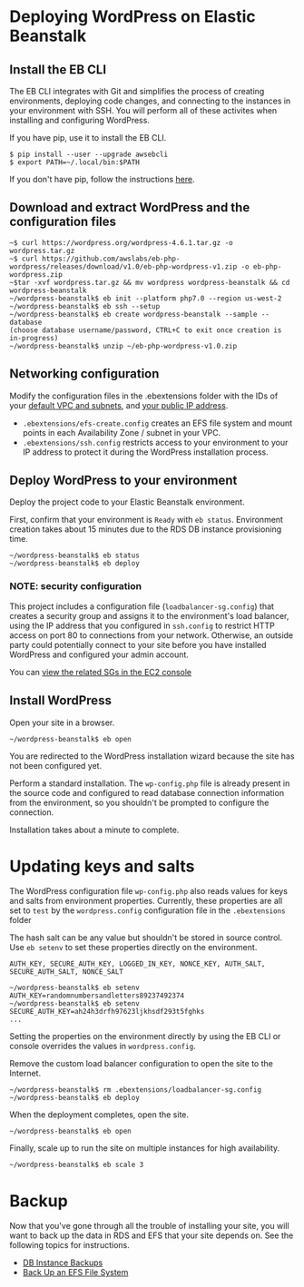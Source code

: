 # Deploying WordPress on Elastic Beanstalk

## Install the EB CLI

The EB CLI integrates with Git and simplifies the process of creating environments, deploying code changes, and connecting to the instances in your environment with SSH. You will perform all of these activites when installing and configuring WordPress.

If you have pip, use it to install the EB CLI.

```
$ pip install --user --upgrade awsebcli
$ export PATH=~/.local/bin:$PATH
```

If you don't have pip, follow the instructions [here](http://docs.aws.amazon.com/elasticbeanstalk/latest/dg/eb-cli3-install.html).

## Download and extract WordPress and the configuration files

```
~$ curl https://wordpress.org/wordpress-4.6.1.tar.gz -o wordpress.tar.gz
~$ curl https://github.com/awslabs/eb-php-wordpress/releases/download/v1.0/eb-php-wordpress-v1.zip -o eb-php-wordpress.zip
~$tar -xvf wordpress.tar.gz && mv wordpress wordpress-beanstalk && cd wordpress-beanstalk
~/wordpress-beanstalk$ eb init --platform php7.0 --region us-west-2
~/wordpress-beanstalk$ eb ssh --setup
~/wordpress-beanstalk$ eb create wordpress-beanstalk --sample --database
(choose database username/password, CTRL+C to exit once creation is in-progress)
~/wordpress-beanstalk$ unzip ~/eb-php-wordpress-v1.0.zip
```

## Networking configuration
Modify the configuration files in the .ebextensions folder with the IDs of your [default VPC and subnets](https://console.aws.amazon.com/vpc/home#subnets:filter=default), and [your public IP address](https://www.google.com/search?q=what+is+my+ip). 

 - `.ebextensions/efs-create.config` creates an EFS file system and mount points in each Availability Zone / subnet in your VPC.
 - `.ebextensions/ssh.config` restricts access to your environment to your IP address to protect it during the WordPress installation process.

## Deploy WordPress to your environment
Deploy the project code to your Elastic Beanstalk environment. 

First, confirm that your environment is `Ready` with `eb status`. Environment creation takes about 15 minutes due to the RDS DB instance provisioning time.

```
~/wordpress-beanstalk$ eb status
~/wordpress-beanstalk$ eb deploy
```

### NOTE: security configuration

This project includes a configuration file (`loadbalancer-sg.config`) that creates a security group and assigns it to the environment's load balancer, using the IP address that you configured in `ssh.config` to restrict HTTP access on port 80 to connections from your network. Otherwise, an outside party could potentially connect to your site before you have installed WordPress and configured your admin account.

You can [view the related SGs in the EC2 console](https://console.aws.amazon.com/ec2/v2/home#SecurityGroups:search=wordpress-beanstalk)

## Install WordPress

Open your site in a browser.

```
~/wordpress-beanstalk$ eb open
```

You are redirected to the WordPress installation wizard because the site has not been configured yet.

Perform a standard installation. The `wp-config.php` file is already present in the source code and configured to read database connection information from the environment, so you shouldn't be prompted to configure the connection.

Installation takes about a minute to complete.

# Updating keys and salts

The WordPress configuration file `wp-config.php` also reads values for keys and salts from environment properties. Currently, these properties are all set to `test` by the `wordpress.config` configuration file in the `.ebextensions` folder

The hash salt can be any value but shouldn't be stored in source control. Use `eb setenv` to set these properties directly on the environment.

    AUTH_KEY, SECURE_AUTH_KEY, LOGGED_IN_KEY, NONCE_KEY, AUTH_SALT, SECURE_AUTH_SALT, NONCE_SALT

```
~/wordpress-beanstalk$ eb setenv AUTH_KEY=randomnumbersandletters89237492374
~/wordpress-beanstalk$ eb setenv SECURE_AUTH_KEY=ah24h3drfh97623ljkhsdf293t5fghks
...
```

Setting the properties on the environment directly by using the EB CLI or console overrides the values in `wordpress.config`.

Remove the custom load balancer configuration to open the site to the Internet.
```
~/wordpress-beanstalk$ rm .ebextensions/loadbalancer-sg.config
~/wordpress-beanstalk$ eb deploy
```

When the deployment completes, open the site.
```
~/wordpress-beanstalk$ eb open
```

Finally, scale up to run the site on multiple instances for high availability.
```
~/wordpress-beanstalk$ eb scale 3
```

# Backup

Now that you've gone through all the trouble of installing your site, you will want to back up the data in RDS and EFS that your site depends on. See the following topics for instructions.

 - [DB Instance Backups](http://docs.aws.amazon.com/AmazonRDS/latest/UserGuide/Overview.BackingUpAndRestoringAmazonRDSInstances.html)
 - [Back Up an EFS File System](http://docs.aws.amazon.com/efs/latest/ug/efs-backup.html)